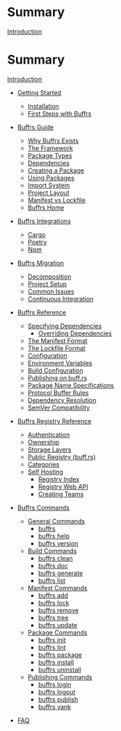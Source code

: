# Summary

[Introduction](index.md)

# Summary

[Introduction](index.md)

* [Getting Started](getting-started/index.md)
    * [Installation](getting-started/installation.md)
    * [First Steps with Buffrs](getting-started/first-steps.md)

* [Buffrs Guide](guide/index.md)
    * [Why Buffrs Exists](guide/why-buffrs-exists.md)
    * [The Framework](guide/the-framework.md)
    * [Package Types](guide/package-types.md)
    * [Dependencies](guide/dependencies.md)
    * [Creating a Package](guide/creating-a-package.md)
    * [Using Packages](guide/using-packages.md)
    * [Import System](guide/import-system.md)
    * [Project Layout](guide/project-layout.md)
    * [Manifest vs Lockfile](guide/manifest-vs-lockfile.md)
    * [Buffrs Home](guide/buffrs-home.md)

* [Buffrs Integrations](integrations/index.md)
    * [Cargo](integrations/cargo.md)
    * [Poetry]()
    * [Npm]()

* [Buffrs Migration]()
    * [Decomposition]()
    * [Project Setup]()
    * [Common Issues]()
    * [Continuous Integration](migration/continuous-integration.md)

* [Buffrs Reference](reference/index.md)
    * [Specifying Dependencies]()
        * [Overriding Dependencies]()
    * [The Manifest Format]()
    * [The Lockfile Format]()
    * [Configuration]()
    * [Environment Variables]()
    * [Build Configuration]()
    * [Publishing on buff.rs]()
    * [Package Name Specifications]()
    * [Protocol Buffer Rules](reference/protocol-buffer-rules.md)
    * [Dependency Resolution]()
    * [SemVer Compatibility]()

* [Buffrs Registry Reference]()
	* [Authentication]()
	* [Ownership]()
	* [Storage Layers]()
	* [Public Registry (buff.rs)]()
	* [Categories]()
	* [Self Hosting]()
        * [Registry Index]()
        * [Registry Web API]()
		* [Creating Teams]()

* [Buffrs Commands](commands/index.md)
    * [General Commands](commands/general-commands.md)
        * [buffrs](commands/buffrs.md)
        * [buffrs help](commands/buffrs-help.md)
        * [buffrs version]()
    * [Build Commands](commands/build-commands.md)
        * [buffrs clean]()
        * [buffrs doc]()
        * [buffrs generate](commands/buffrs-generate.md)
        * [buffrs list](commands/buffrs-list.md)
    * [Manifest Commands](commands/manifest-commands.md)
        * [buffrs add](commands/buffrs-add.md)
        * [buffrs lock]()
        * [buffrs remove](commands/buffrs-remove.md)
        * [buffrs tree]()
        * [buffrs update]()
    * [Package Commands](commands/package-commands.md)
        * [buffrs init](commands/buffrs-init.md)
        * [buffrs lint](commands/buffrs-lint.md)
        * [buffrs package](commands/buffrs-package.md)
        * [buffrs install](commands/buffrs-install.md)
        * [buffrs uninstall](commands/buffrs-uninstall.md)
    * [Publishing Commands](commands/publishing-commands.md)
        * [buffrs login](commands/buffrs-login.md)
        * [buffrs logout](commands/buffrs-logout.md)
        * [buffrs publish](commands/buffrs-publish.md)
        * [buffrs yank]()

* [FAQ](faq.md)
